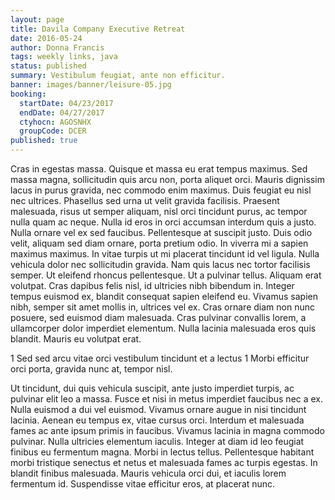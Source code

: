 ```yaml
---
layout: page
title: Davila Company Executive Retreat
date: 2016-05-24
author: Donna Francis
tags: weekly links, java
status: published
summary: Vestibulum feugiat, ante non efficitur.
banner: images/banner/leisure-05.jpg
booking:
  startDate: 04/23/2017
  endDate: 04/27/2017
  ctyhocn: AGOSNHX
  groupCode: DCER
published: true
---
```

Cras in egestas massa. Quisque et massa eu erat tempus maximus. Sed massa magna, sollicitudin quis arcu non, porta aliquet orci. Mauris dignissim lacus in purus gravida, nec commodo enim maximus. Duis feugiat eu nisl nec ultrices. Phasellus sed urna ut velit gravida facilisis. Praesent malesuada, risus ut semper aliquam, nisl orci tincidunt purus, ac tempor nulla quam ac neque. Nulla id eros in orci accumsan interdum quis a justo. Nulla ornare vel ex sed faucibus.
Pellentesque at suscipit justo. Duis odio velit, aliquam sed diam ornare, porta pretium odio. In viverra mi a sapien maximus maximus. In vitae turpis ut mi placerat tincidunt id vel ligula. Nulla vehicula dolor nec sollicitudin gravida. Nam quis lacus nec tortor facilisis semper. Ut eleifend rhoncus pellentesque. Ut a pulvinar tellus. Aliquam erat volutpat. Cras dapibus felis nisl, id ultricies nibh bibendum in. Integer tempus euismod ex, blandit consequat sapien eleifend eu. Vivamus sapien nibh, semper sit amet mollis in, ultrices vel ex. Cras ornare diam non nunc posuere, sed euismod diam malesuada. Cras pulvinar convallis lorem, a ullamcorper dolor imperdiet elementum. Nulla lacinia malesuada eros quis blandit. Mauris eu volutpat erat.

1 Sed sed arcu vitae orci vestibulum tincidunt et a lectus
1 Morbi efficitur orci porta, gravida nunc at, tempor nisl.

Ut tincidunt, dui quis vehicula suscipit, ante justo imperdiet turpis, ac pulvinar elit leo a massa. Fusce et nisi in metus imperdiet faucibus nec a ex. Nulla euismod a dui vel euismod. Vivamus ornare augue in nisi tincidunt lacinia. Aenean eu tempus ex, vitae cursus orci. Interdum et malesuada fames ac ante ipsum primis in faucibus. Vivamus lacinia in magna commodo pulvinar. Nulla ultricies elementum iaculis. Integer at diam id leo feugiat finibus eu fermentum magna. Morbi in lectus tellus. Pellentesque habitant morbi tristique senectus et netus et malesuada fames ac turpis egestas. In blandit finibus malesuada. Mauris vehicula orci dui, et iaculis lorem fermentum id. Suspendisse vitae efficitur eros, at placerat nunc.
